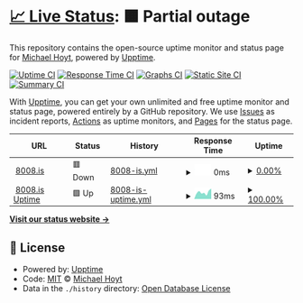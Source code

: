 # [📈 Live Status](https://hoytnix.github.io/8008-uptime): <!--live status--> **🟧 Partial outage**

This repository contains the open-source uptime monitor and status page for [Michael Hoyt](https://fatfirecake.com), powered by [Upptime](https://github.com/upptime/upptime).

[![Uptime CI](https://github.com/hoytnix/8008-uptime/workflows/Uptime%20CI/badge.svg)](https://github.com/hoytnix/8008-uptime/actions?query=workflow%3A%22Uptime+CI%22)
[![Response Time CI](https://github.com/hoytnix/8008-uptime/workflows/Response%20Time%20CI/badge.svg)](https://github.com/hoytnix/8008-uptime/actions?query=workflow%3A%22Response+Time+CI%22)
[![Graphs CI](https://github.com/hoytnix/8008-uptime/workflows/Graphs%20CI/badge.svg)](https://github.com/hoytnix/8008-uptime/actions?query=workflow%3A%22Graphs+CI%22)
[![Static Site CI](https://github.com/hoytnix/8008-uptime/workflows/Static%20Site%20CI/badge.svg)](https://github.com/hoytnix/8008-uptime/actions?query=workflow%3A%22Static+Site+CI%22)
[![Summary CI](https://github.com/hoytnix/8008-uptime/workflows/Summary%20CI/badge.svg)](https://github.com/hoytnix/8008-uptime/actions?query=workflow%3A%22Summary+CI%22)

With [Upptime](https://upptime.js.org), you can get your own unlimited and free uptime monitor and status page, powered entirely by a GitHub repository. We use [Issues](https://github.com/hoytnix/8008-uptime/issues) as incident reports, [Actions](https://github.com/hoytnix/8008-uptime/actions) as uptime monitors, and [Pages](https://hoytnix.github.io/8008-uptime) for the status page.

<!--start: status pages-->
<!-- This summary is generated by Upptime (https://github.com/upptime/upptime) -->
<!-- Do not edit this manually, your changes will be overwritten -->
<!-- prettier-ignore -->
| URL | Status | History | Response Time | Uptime |
| --- | ------ | ------- | ------------- | ------ |
| <img alt="" src="https://icons.duckduckgo.com/ip3/8008.is.ico" height="13"> [8008.is](https://8008.is) | 🟥 Down | [8008-is.yml](https://github.com/hoytnix/8008-uptime/commits/HEAD/history/8008-is.yml) | <details><summary><img alt="Response time graph" src="./graphs/8008-is/response-time-week.png" height="20"> 0ms</summary><br><a href="https://hoytnix.github.io/8008-uptime/history/8008-is"><img alt="Response time 706" src="https://img.shields.io/endpoint?url=https%3A%2F%2Fraw.githubusercontent.com%2Fhoytnix%2F8008-uptime%2FHEAD%2Fapi%2F8008-is%2Fresponse-time.json"></a><br><a href="https://hoytnix.github.io/8008-uptime/history/8008-is"><img alt="24-hour response time 0" src="https://img.shields.io/endpoint?url=https%3A%2F%2Fraw.githubusercontent.com%2Fhoytnix%2F8008-uptime%2FHEAD%2Fapi%2F8008-is%2Fresponse-time-day.json"></a><br><a href="https://hoytnix.github.io/8008-uptime/history/8008-is"><img alt="7-day response time 0" src="https://img.shields.io/endpoint?url=https%3A%2F%2Fraw.githubusercontent.com%2Fhoytnix%2F8008-uptime%2FHEAD%2Fapi%2F8008-is%2Fresponse-time-week.json"></a><br><a href="https://hoytnix.github.io/8008-uptime/history/8008-is"><img alt="30-day response time 0" src="https://img.shields.io/endpoint?url=https%3A%2F%2Fraw.githubusercontent.com%2Fhoytnix%2F8008-uptime%2FHEAD%2Fapi%2F8008-is%2Fresponse-time-month.json"></a><br><a href="https://hoytnix.github.io/8008-uptime/history/8008-is"><img alt="1-year response time 706" src="https://img.shields.io/endpoint?url=https%3A%2F%2Fraw.githubusercontent.com%2Fhoytnix%2F8008-uptime%2FHEAD%2Fapi%2F8008-is%2Fresponse-time-year.json"></a></details> | <details><summary><a href="https://hoytnix.github.io/8008-uptime/history/8008-is">0.00%</a></summary><a href="https://hoytnix.github.io/8008-uptime/history/8008-is"><img alt="All-time uptime 9.96%" src="https://img.shields.io/endpoint?url=https%3A%2F%2Fraw.githubusercontent.com%2Fhoytnix%2F8008-uptime%2FHEAD%2Fapi%2F8008-is%2Fuptime.json"></a><br><a href="https://hoytnix.github.io/8008-uptime/history/8008-is"><img alt="24-hour uptime 0.00%" src="https://img.shields.io/endpoint?url=https%3A%2F%2Fraw.githubusercontent.com%2Fhoytnix%2F8008-uptime%2FHEAD%2Fapi%2F8008-is%2Fuptime-day.json"></a><br><a href="https://hoytnix.github.io/8008-uptime/history/8008-is"><img alt="7-day uptime 0.00%" src="https://img.shields.io/endpoint?url=https%3A%2F%2Fraw.githubusercontent.com%2Fhoytnix%2F8008-uptime%2FHEAD%2Fapi%2F8008-is%2Fuptime-week.json"></a><br><a href="https://hoytnix.github.io/8008-uptime/history/8008-is"><img alt="30-day uptime 1.38%" src="https://img.shields.io/endpoint?url=https%3A%2F%2Fraw.githubusercontent.com%2Fhoytnix%2F8008-uptime%2FHEAD%2Fapi%2F8008-is%2Fuptime-month.json"></a><br><a href="https://hoytnix.github.io/8008-uptime/history/8008-is"><img alt="1-year uptime 9.96%" src="https://img.shields.io/endpoint?url=https%3A%2F%2Fraw.githubusercontent.com%2Fhoytnix%2F8008-uptime%2FHEAD%2Fapi%2F8008-is%2Fuptime-year.json"></a></details>
| <img alt="" src="https://icons.duckduckgo.com/ip3/hoytnix.github.io.ico" height="13"> [8008.is Uptime](https://hoytnix.github.io/8008-uptime/) | 🟩 Up | [8008-is-uptime.yml](https://github.com/hoytnix/8008-uptime/commits/HEAD/history/8008-is-uptime.yml) | <details><summary><img alt="Response time graph" src="./graphs/8008-is-uptime/response-time-week.png" height="20"> 93ms</summary><br><a href="https://hoytnix.github.io/8008-uptime/history/8008-is-uptime"><img alt="Response time 94" src="https://img.shields.io/endpoint?url=https%3A%2F%2Fraw.githubusercontent.com%2Fhoytnix%2F8008-uptime%2FHEAD%2Fapi%2F8008-is-uptime%2Fresponse-time.json"></a><br><a href="https://hoytnix.github.io/8008-uptime/history/8008-is-uptime"><img alt="24-hour response time 144" src="https://img.shields.io/endpoint?url=https%3A%2F%2Fraw.githubusercontent.com%2Fhoytnix%2F8008-uptime%2FHEAD%2Fapi%2F8008-is-uptime%2Fresponse-time-day.json"></a><br><a href="https://hoytnix.github.io/8008-uptime/history/8008-is-uptime"><img alt="7-day response time 93" src="https://img.shields.io/endpoint?url=https%3A%2F%2Fraw.githubusercontent.com%2Fhoytnix%2F8008-uptime%2FHEAD%2Fapi%2F8008-is-uptime%2Fresponse-time-week.json"></a><br><a href="https://hoytnix.github.io/8008-uptime/history/8008-is-uptime"><img alt="30-day response time 93" src="https://img.shields.io/endpoint?url=https%3A%2F%2Fraw.githubusercontent.com%2Fhoytnix%2F8008-uptime%2FHEAD%2Fapi%2F8008-is-uptime%2Fresponse-time-month.json"></a><br><a href="https://hoytnix.github.io/8008-uptime/history/8008-is-uptime"><img alt="1-year response time 94" src="https://img.shields.io/endpoint?url=https%3A%2F%2Fraw.githubusercontent.com%2Fhoytnix%2F8008-uptime%2FHEAD%2Fapi%2F8008-is-uptime%2Fresponse-time-year.json"></a></details> | <details><summary><a href="https://hoytnix.github.io/8008-uptime/history/8008-is-uptime">100.00%</a></summary><a href="https://hoytnix.github.io/8008-uptime/history/8008-is-uptime"><img alt="All-time uptime 100.00%" src="https://img.shields.io/endpoint?url=https%3A%2F%2Fraw.githubusercontent.com%2Fhoytnix%2F8008-uptime%2FHEAD%2Fapi%2F8008-is-uptime%2Fuptime.json"></a><br><a href="https://hoytnix.github.io/8008-uptime/history/8008-is-uptime"><img alt="24-hour uptime 100.00%" src="https://img.shields.io/endpoint?url=https%3A%2F%2Fraw.githubusercontent.com%2Fhoytnix%2F8008-uptime%2FHEAD%2Fapi%2F8008-is-uptime%2Fuptime-day.json"></a><br><a href="https://hoytnix.github.io/8008-uptime/history/8008-is-uptime"><img alt="7-day uptime 100.00%" src="https://img.shields.io/endpoint?url=https%3A%2F%2Fraw.githubusercontent.com%2Fhoytnix%2F8008-uptime%2FHEAD%2Fapi%2F8008-is-uptime%2Fuptime-week.json"></a><br><a href="https://hoytnix.github.io/8008-uptime/history/8008-is-uptime"><img alt="30-day uptime 100.00%" src="https://img.shields.io/endpoint?url=https%3A%2F%2Fraw.githubusercontent.com%2Fhoytnix%2F8008-uptime%2FHEAD%2Fapi%2F8008-is-uptime%2Fuptime-month.json"></a><br><a href="https://hoytnix.github.io/8008-uptime/history/8008-is-uptime"><img alt="1-year uptime 100.00%" src="https://img.shields.io/endpoint?url=https%3A%2F%2Fraw.githubusercontent.com%2Fhoytnix%2F8008-uptime%2FHEAD%2Fapi%2F8008-is-uptime%2Fuptime-year.json"></a></details>

<!--end: status pages-->

[**Visit our status website →**](https://hoytnix.github.io/8008-uptime)

## 📄 License

- Powered by: [Upptime](https://github.com/upptime/upptime)
- Code: [MIT](./LICENSE) © [Michael Hoyt](https://fatfirecake.com)
- Data in the `./history` directory: [Open Database License](https://opendatacommons.org/licenses/odbl/1-0/)

